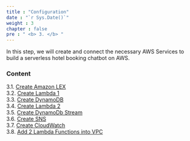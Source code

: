```yaml
---
title : "Configuration"
date : "`r Sys.Date()`"
weight : 3
chapter : false
pre : " <b> 3. </b> "
---
```


In this step, we will create and connect the necessary AWS Services to build a serverless hotel booking chatbot on AWS.

### Content
3.1. [Create Amazon LEX](3.1-public-instance/) \
3.2. [Create Lambda 1](3.2-private-instance/) \
3.3. [Create DynamoDB](3.3-create-dynamodb/) \
3.4. [Create Lambda 2](3.4-create-lambda2/) \
3.5. [Create DynamoDb Stream](3.5-create-dynamodbstream/) \
3.6. [Create SNS](3.6-create-sns/) \
3.7. [Create CloudWatch](3.7-create-cloudwatch/) \
3.8. [Add 2 Lambda Functions into VPC](3.8-add-lambda-tovpc/) 
